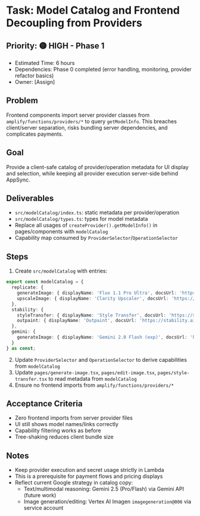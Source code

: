 # Task: Model Catalog and Frontend Decoupling from Providers

## Priority: 🟡 HIGH - Phase 1
- Estimated Time: 6 hours
- Dependencies: Phase 0 completed (error handling, monitoring, provider refactor basics)
- Owner: [Assign]

## Problem
Frontend components import server provider classes from `amplify/functions/providers/*` to query `getModelInfo`. This breaches client/server separation, risks bundling server dependencies, and complicates payments.

## Goal
Provide a client-safe catalog of provider/operation metadata for UI display and selection, while keeping all provider execution server-side behind AppSync.

## Deliverables
- `src/modelCatalog/index.ts`: static metadata per provider/operation
- `src/modelCatalog/types.ts`: types for model metadata
- Replace all usages of `createProvider().getModelInfo()` in pages/components with `modelCatalog`
- Capability map consumed by `ProviderSelector`/`OperationSelector`

## Steps
1) Create `src/modelCatalog` with entries:
```ts
export const modelCatalog = {
  replicate: {
    generateImage: { displayName: 'Flux 1.1 Pro Ultra', docsUrl: 'https://replicate.com/...' },
    upscaleImage: { displayName: 'Clarity Upscaler', docsUrl: 'https://replicate.com/...' }
  },
  stability: {
    styleTransfer: { displayName: 'Style Transfer', docsUrl: 'https://stability.ai/...' },
    outpaint: { displayName: 'Outpaint', docsUrl: 'https://stability.ai/...' }
  },
  gemini: {
    generateImage: { displayName: 'Gemini 2.0 Flash (exp)', docsUrl: 'https://developers.google.com/genai/gemini' }
  }
} as const;
```
2) Update `ProviderSelector` and `OperationSelector` to derive capabilities from `modelCatalog`
3) Update `pages/generate-image.tsx`, `pages/edit-image.tsx`, `pages/style-transfer.tsx` to read metadata from `modelCatalog`
4) Ensure no frontend imports from `amplify/functions/providers/*`

## Acceptance Criteria
- Zero frontend imports from server provider files
- UI still shows model names/links correctly
- Capability filtering works as before
- Tree-shaking reduces client bundle size

## Notes
- Keep provider execution and secret usage strictly in Lambda
- This is a prerequisite for payment flows and pricing displays
- Reflect current Google strategy in catalog copy:
  - Text/multimodal reasoning: Gemini 2.5 (Pro/Flash) via Gemini API (future work)
  - Image generation/editing: Vertex AI Imagen `imagegeneration@006` via service account
